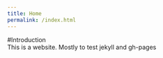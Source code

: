 ```yaml
---
title: Home
permalink: /index.html
---
```

#Introduction  
This is a website. Mostly to test jekyll and gh-pages
